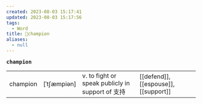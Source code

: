 ```yaml
---
created: 2023-08-03 15:17:41
updated: 2023-08-03 15:17:56
tags:
  - Word
title: 📖champion
aliases:
  - null
---
```


<pre><strong>champion</strong></pre>
|   |   |   |   |
|---|---|---|---|
|champion|[ˈtʃæmpiən]|v. to fight or speak publicly in support of ⽀持|[[defend]], [[espouse]], [[support]]|